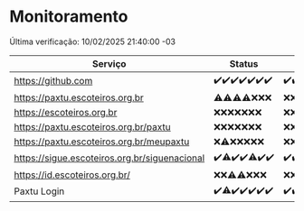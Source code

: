 # Monitoramento

Última verificação: 10/02/2025 21:40:00 -03

|Serviço|Status|Últimas 24h|
|---|---|---|
|https://github.com|<span title="2025-02-03: OK=23">✔️</span><span title="2025-02-04: OK=23">✔️</span><span title="2025-02-05: OK=23">✔️</span><span title="2025-02-06: OK=23">✔️</span><span title="2025-02-07: OK=23">✔️</span><span title="2025-02-08: OK=23">✔️</span><span title="2025-02-09: OK=23">✔️</span>|<span title="09/02/2025 21:41:00 -03 : 200">✔️</span><span title="09/02/2025 23:10:00 -03 : 200">✔️</span><span title="10/02/2025 00:14:00 -03 : 200">✔️</span><span title="10/02/2025 01:10:00 -03 : 200">✔️</span><span title="10/02/2025 02:10:00 -03 : 200">✔️</span><span title="10/02/2025 03:12:00 -03 : 200">✔️</span><span title="10/02/2025 04:09:00 -03 : 200">✔️</span><span title="10/02/2025 05:11:00 -03 : 200">✔️</span><span title="10/02/2025 06:09:00 -03 : 200">✔️</span><span title="10/02/2025 07:09:00 -03 : 200">✔️</span><span title="10/02/2025 08:07:00 -03 : 200">✔️</span><span title="10/02/2025 09:15:00 -03 : 200">✔️</span><span title="10/02/2025 10:16:00 -03 : 200">✔️</span><span title="10/02/2025 11:08:00 -03 : 200">✔️</span><span title="10/02/2025 12:08:00 -03 : 200">✔️</span><span title="10/02/2025 13:10:00 -03 : 200">✔️</span><span title="10/02/2025 14:07:00 -03 : 200">✔️</span><span title="10/02/2025 15:11:00 -03 : 200">✔️</span><span title="10/02/2025 16:06:00 -03 : 200">✔️</span><span title="10/02/2025 17:08:00 -03 : 200">✔️</span><span title="10/02/2025 18:07:00 -03 : 200">✔️</span><span title="10/02/2025 19:07:00 -03 : 200">✔️</span><span title="10/02/2025 20:07:00 -03 : 200">✔️</span><span title="10/02/2025 21:40:00 -03 : 200">✔️</span>|
|https://paxtu.escoteiros.org.br|<span title="2025-02-03: OK=4, Falhas=19">⚠️</span><span title="2025-02-04: OK=3, Falhas=20">⚠️</span><span title="2025-02-05: OK=1, Falhas=22">⚠️</span><span title="2025-02-06: OK=2, Falhas=21">⚠️</span><span title="2025-02-07: Falhas=23">❌</span><span title="2025-02-08: Falhas=23">❌</span><span title="2025-02-09: Falhas=23">❌</span>|<span title="09/02/2025 21:41:00 -03 : 403">❌</span><span title="09/02/2025 23:10:00 -03 : 403">❌</span><span title="10/02/2025 00:14:00 -03 : 403">❌</span><span title="10/02/2025 01:10:00 -03 : 403">❌</span><span title="10/02/2025 02:10:00 -03 : 403">❌</span><span title="10/02/2025 03:12:00 -03 : 403">❌</span><span title="10/02/2025 04:09:00 -03 : 403">❌</span><span title="10/02/2025 05:11:00 -03 : 403">❌</span><span title="10/02/2025 06:09:00 -03 : 403">❌</span><span title="10/02/2025 07:09:00 -03 : 403">❌</span><span title="10/02/2025 08:07:00 -03 : 403">❌</span><span title="10/02/2025 09:15:00 -03 : 403">❌</span><span title="10/02/2025 10:16:00 -03 : 403">❌</span><span title="10/02/2025 11:08:00 -03 : 403">❌</span><span title="10/02/2025 12:08:00 -03 : 403">❌</span><span title="10/02/2025 13:10:00 -03 : 403">❌</span><span title="10/02/2025 14:07:00 -03 : 403">❌</span><span title="10/02/2025 15:11:00 -03 : 403">❌</span><span title="10/02/2025 16:06:00 -03 : 403">❌</span><span title="10/02/2025 17:08:00 -03 : 403">❌</span><span title="10/02/2025 18:07:00 -03 : 403">❌</span><span title="10/02/2025 19:07:00 -03 : 403">❌</span><span title="10/02/2025 20:07:00 -03 : 403">❌</span><span title="10/02/2025 21:40:00 -03 : 403">❌</span>|
|https://escoteiros.org.br|<span title="2025-02-03: Falhas=23">❌</span><span title="2025-02-04: Falhas=23">❌</span><span title="2025-02-05: Falhas=23">❌</span><span title="2025-02-06: Falhas=23">❌</span><span title="2025-02-07: Falhas=23">❌</span><span title="2025-02-08: Falhas=23">❌</span><span title="2025-02-09: Falhas=23">❌</span>|<span title="09/02/2025 21:41:00 -03 : 403">❌</span><span title="09/02/2025 23:10:00 -03 : 403">❌</span><span title="10/02/2025 00:14:00 -03 : 403">❌</span><span title="10/02/2025 01:10:00 -03 : 403">❌</span><span title="10/02/2025 02:10:00 -03 : 403">❌</span><span title="10/02/2025 03:12:00 -03 : 403">❌</span><span title="10/02/2025 04:09:00 -03 : 403">❌</span><span title="10/02/2025 05:11:00 -03 : 403">❌</span><span title="10/02/2025 06:09:00 -03 : 403">❌</span><span title="10/02/2025 07:09:00 -03 : 403">❌</span><span title="10/02/2025 08:07:00 -03 : 403">❌</span><span title="10/02/2025 09:15:00 -03 : 403">❌</span><span title="10/02/2025 10:16:00 -03 : 403">❌</span><span title="10/02/2025 11:08:00 -03 : 403">❌</span><span title="10/02/2025 12:08:00 -03 : 403">❌</span><span title="10/02/2025 13:10:00 -03 : 403">❌</span><span title="10/02/2025 14:07:00 -03 : 403">❌</span><span title="10/02/2025 15:11:00 -03 : 403">❌</span><span title="10/02/2025 16:06:00 -03 : 403">❌</span><span title="10/02/2025 17:08:00 -03 : 403">❌</span><span title="10/02/2025 18:07:00 -03 : 403">❌</span><span title="10/02/2025 19:07:00 -03 : 403">❌</span><span title="10/02/2025 20:07:00 -03 : 403">❌</span><span title="10/02/2025 21:40:00 -03 : 403">❌</span>|
|https://paxtu.escoteiros.org.br/paxtu|<span title="2025-02-03: Falhas=23">❌</span><span title="2025-02-04: Falhas=23">❌</span><span title="2025-02-05: Falhas=23">❌</span><span title="2025-02-06: Falhas=23">❌</span><span title="2025-02-07: Falhas=23">❌</span><span title="2025-02-08: Falhas=23">❌</span><span title="2025-02-09: Falhas=23">❌</span>|<span title="09/02/2025 21:41:00 -03 : 403">❌</span><span title="09/02/2025 23:10:00 -03 : 403">❌</span><span title="10/02/2025 00:14:00 -03 : 403">❌</span><span title="10/02/2025 01:10:00 -03 : 403">❌</span><span title="10/02/2025 02:10:00 -03 : 403">❌</span><span title="10/02/2025 03:12:00 -03 : 403">❌</span><span title="10/02/2025 04:09:00 -03 : 403">❌</span><span title="10/02/2025 05:11:00 -03 : 403">❌</span><span title="10/02/2025 06:09:00 -03 : 403">❌</span><span title="10/02/2025 07:09:00 -03 : 403">❌</span><span title="10/02/2025 08:07:00 -03 : 403">❌</span><span title="10/02/2025 09:15:00 -03 : 403">❌</span><span title="10/02/2025 10:16:00 -03 : 403">❌</span><span title="10/02/2025 11:08:00 -03 : 403">❌</span><span title="10/02/2025 12:08:00 -03 : 403">❌</span><span title="10/02/2025 13:10:00 -03 : 403">❌</span><span title="10/02/2025 14:07:00 -03 : 403">❌</span><span title="10/02/2025 15:11:00 -03 : 403">❌</span><span title="10/02/2025 16:06:00 -03 : 403">❌</span><span title="10/02/2025 17:08:00 -03 : 403">❌</span><span title="10/02/2025 18:07:00 -03 : 403">❌</span><span title="10/02/2025 19:07:00 -03 : 403">❌</span><span title="10/02/2025 20:07:00 -03 : 403">❌</span><span title="10/02/2025 21:40:00 -03 : 403">❌</span>|
|https://paxtu.escoteiros.org.br/meupaxtu|<span title="2025-02-03: Falhas=23">❌</span><span title="2025-02-04: OK=1, Falhas=22">⚠️</span><span title="2025-02-05: Falhas=23">❌</span><span title="2025-02-06: Falhas=23">❌</span><span title="2025-02-07: Falhas=23">❌</span><span title="2025-02-08: Falhas=23">❌</span><span title="2025-02-09: Falhas=23">❌</span>|<span title="09/02/2025 21:41:00 -03 : 403">❌</span><span title="09/02/2025 23:10:00 -03 : 403">❌</span><span title="10/02/2025 00:14:00 -03 : 403">❌</span><span title="10/02/2025 01:10:00 -03 : 403">❌</span><span title="10/02/2025 02:10:00 -03 : 403">❌</span><span title="10/02/2025 03:12:00 -03 : 403">❌</span><span title="10/02/2025 04:09:00 -03 : 403">❌</span><span title="10/02/2025 05:11:00 -03 : 403">❌</span><span title="10/02/2025 06:09:00 -03 : 403">❌</span><span title="10/02/2025 07:09:00 -03 : 403">❌</span><span title="10/02/2025 08:07:00 -03 : 403">❌</span><span title="10/02/2025 09:15:00 -03 : 403">❌</span><span title="10/02/2025 10:16:00 -03 : 403">❌</span><span title="10/02/2025 11:08:00 -03 : 403">❌</span><span title="10/02/2025 12:08:00 -03 : 403">❌</span><span title="10/02/2025 13:10:00 -03 : 403">❌</span><span title="10/02/2025 14:07:00 -03 : 403">❌</span><span title="10/02/2025 15:11:00 -03 : 403">❌</span><span title="10/02/2025 16:06:00 -03 : 403">❌</span><span title="10/02/2025 17:08:00 -03 : 403">❌</span><span title="10/02/2025 18:07:00 -03 : 403">❌</span><span title="10/02/2025 19:07:00 -03 : 403">❌</span><span title="10/02/2025 20:07:00 -03 : 403">❌</span><span title="10/02/2025 21:40:00 -03 : 403">❌</span>|
|https://sigue.escoteiros.org.br/siguenacional|<span title="2025-02-03: OK=23">✔️</span><span title="2025-02-04: OK=21, Falhas=2">⚠️</span><span title="2025-02-05: OK=23">✔️</span><span title="2025-02-06: OK=23">✔️</span><span title="2025-02-07: OK=22, Falhas=1">⚠️</span><span title="2025-02-08: OK=23">✔️</span><span title="2025-02-09: OK=23">✔️</span>|<span title="09/02/2025 21:41:00 -03 : 200">✔️</span><span title="09/02/2025 23:10:00 -03 : 200">✔️</span><span title="10/02/2025 00:14:00 -03 : 200">✔️</span><span title="10/02/2025 01:10:00 -03 : 200">✔️</span><span title="10/02/2025 02:10:00 -03 : 200">✔️</span><span title="10/02/2025 03:12:00 -03 : 200">✔️</span><span title="10/02/2025 04:09:00 -03 : 200">✔️</span><span title="10/02/2025 05:11:00 -03 : 200">✔️</span><span title="10/02/2025 06:09:00 -03 : 200">✔️</span><span title="10/02/2025 07:09:00 -03 : 200">✔️</span><span title="10/02/2025 08:07:00 -03 : 200">✔️</span><span title="10/02/2025 09:15:00 -03 : 200">✔️</span><span title="10/02/2025 10:16:00 -03 : 200">✔️</span><span title="10/02/2025 11:08:00 -03 : 200">✔️</span><span title="10/02/2025 12:08:00 -03 : 200">✔️</span><span title="10/02/2025 13:10:00 -03 : 200">✔️</span><span title="10/02/2025 14:07:00 -03 : 200">✔️</span><span title="10/02/2025 15:11:00 -03 : 200">✔️</span><span title="10/02/2025 16:06:00 -03 : 200">✔️</span><span title="10/02/2025 17:08:00 -03 : 200">✔️</span><span title="10/02/2025 18:07:00 -03 : 200">✔️</span><span title="10/02/2025 19:07:00 -03 : 200">✔️</span><span title="10/02/2025 20:07:00 -03 : 200">✔️</span><span title="10/02/2025 21:40:00 -03 : 200">✔️</span>|
|https://id.escoteiros.org.br/|<span title="2025-02-03: Falhas=23">❌</span><span title="2025-02-04: Falhas=23">❌</span><span title="2025-02-05: OK=3, Falhas=20">⚠️</span><span title="2025-02-06: OK=4, Falhas=19">⚠️</span><span title="2025-02-07: Falhas=23">❌</span><span title="2025-02-08: Falhas=23">❌</span><span title="2025-02-09: Falhas=23">❌</span>|<span title="09/02/2025 21:41:00 -03 : 403">❌</span><span title="09/02/2025 23:10:00 -03 : 403">❌</span><span title="10/02/2025 00:14:00 -03 : 403">❌</span><span title="10/02/2025 01:10:00 -03 : 403">❌</span><span title="10/02/2025 02:10:00 -03 : 403">❌</span><span title="10/02/2025 03:12:00 -03 : 403">❌</span><span title="10/02/2025 04:09:00 -03 : 403">❌</span><span title="10/02/2025 05:11:00 -03 : 403">❌</span><span title="10/02/2025 06:09:00 -03 : 403">❌</span><span title="10/02/2025 07:09:00 -03 : 403">❌</span><span title="10/02/2025 08:07:00 -03 : 403">❌</span><span title="10/02/2025 09:15:00 -03 : 403">❌</span><span title="10/02/2025 10:16:00 -03 : 403">❌</span><span title="10/02/2025 11:08:00 -03 : 403">❌</span><span title="10/02/2025 12:08:00 -03 : 403">❌</span><span title="10/02/2025 13:10:00 -03 : 403">❌</span><span title="10/02/2025 14:07:00 -03 : 403">❌</span><span title="10/02/2025 15:11:00 -03 : 403">❌</span><span title="10/02/2025 16:06:00 -03 : 403">❌</span><span title="10/02/2025 17:08:00 -03 : 403">❌</span><span title="10/02/2025 18:08:00 -03 : 403">❌</span><span title="10/02/2025 19:07:00 -03 : 403">❌</span><span title="10/02/2025 20:07:00 -03 : 403">❌</span><span title="10/02/2025 21:40:00 -03 : 403">❌</span>|
|Paxtu Login|<span title="2025-02-03: OK=23">✔️</span><span title="2025-02-04: OK=21, Falhas=2">⚠️</span><span title="2025-02-05: OK=23">✔️</span><span title="2025-02-06: OK=23">✔️</span><span title="2025-02-07: OK=23">✔️</span><span title="2025-02-08: OK=23">✔️</span><span title="2025-02-09: OK=23">✔️</span>|<span title="09/02/2025 21:41:00 -03 : 200">✔️</span><span title="09/02/2025 23:10:00 -03 : 200">✔️</span><span title="10/02/2025 00:14:00 -03 : 200">✔️</span><span title="10/02/2025 01:10:00 -03 : 200">✔️</span><span title="10/02/2025 02:10:00 -03 : 200">✔️</span><span title="10/02/2025 03:12:00 -03 : 200">✔️</span><span title="10/02/2025 04:09:00 -03 : 200">✔️</span><span title="10/02/2025 05:11:00 -03 : 200">✔️</span><span title="10/02/2025 06:09:00 -03 : 200">✔️</span><span title="10/02/2025 07:09:00 -03 : 200">✔️</span><span title="10/02/2025 08:07:00 -03 : 200">✔️</span><span title="10/02/2025 09:15:00 -03 : 200">✔️</span><span title="10/02/2025 10:16:00 -03 : 200">✔️</span><span title="10/02/2025 11:08:00 -03 : 200">✔️</span><span title="10/02/2025 12:08:00 -03 : 200">✔️</span><span title="10/02/2025 13:10:00 -03 : 200">✔️</span><span title="10/02/2025 14:07:00 -03 : 200">✔️</span><span title="10/02/2025 15:11:00 -03 : 200">✔️</span><span title="10/02/2025 16:06:00 -03 : 200">✔️</span><span title="10/02/2025 17:08:00 -03 : 200">✔️</span><span title="10/02/2025 18:08:00 -03 : 200">✔️</span><span title="10/02/2025 19:07:00 -03 : 200">✔️</span><span title="10/02/2025 20:07:00 -03 : 200">✔️</span><span title="10/02/2025 21:40:00 -03 : 200">✔️</span>|
